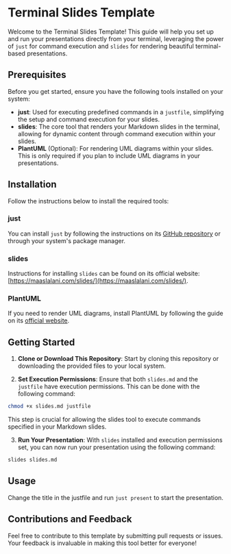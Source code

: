 # Terminal Slides Template

Welcome to the Terminal Slides Template! This guide will help you set up and run your presentations directly from your terminal, leveraging the power of `just` for command execution and `slides` for rendering beautiful terminal-based presentations.

## Prerequisites

Before you get started, ensure you have the following tools installed on your system:

- **just**: Used for executing predefined commands in a `justfile`, simplifying the setup and command execution for your slides.
- **slides**: The core tool that renders your Markdown slides in the terminal, allowing for dynamic content through command execution within your slides.
- **PlantUML** (Optional): For rendering UML diagrams within your slides. This is only required if you plan to include UML diagrams in your presentations.

## Installation

Follow the instructions below to install the required tools:

### just

You can install `just` by following the instructions on its [GitHub repository](https://github.com/casey/just) or through your system's package manager.

### slides

Instructions for installing `slides` can be found on its official website: [https://maaslalani.com/slides/](https://maaslalani.com/slides/).

### PlantUML

If you need to render UML diagrams, install PlantUML by following the guide on its [official website](http://plantuml.com/starting).

## Getting Started

1. **Clone or Download This Repository**: Start by cloning this repository or downloading the provided files to your local system.

2. **Set Execution Permissions**: Ensure that both `slides.md` and the `justfile` have execution permissions. This can be done with the following command:

```bash
chmod +x slides.md justfile
```

This step is crucial for allowing the slides tool to execute commands specified in your Markdown slides.

3. **Run Your Presentation**: With `slides` installed and execution permissions set, you can now run your presentation using the following command:

```bash
slides slides.md
```

## Usage

Change the title in the justfile and run `just present` to start the presentation.

## Contributions and Feedback

Feel free to contribute to this template by submitting pull requests or issues. Your feedback is invaluable in making this tool better for everyone!

